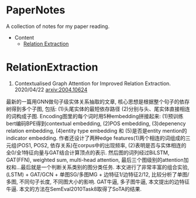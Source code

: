 # PaperNotes

A collection of notes for my paper reading.

* Content
  * [Relation Extraction](#RelationExtraction)



# RelationExtraction

1. Contextualised Graph Attention for Improved Relation Extraction. 2020/04/22 [arxiv:2004.10624](https://arxiv.org/abs/2004.10624)

  最新的一篇用GNN做句子级实体关系抽取的文章, 核心思想是根据整个句子的依存树得到多个子图, 包括: (1)头尾实体的最短依存路径 (2)分别与头、尾实体直接相连的词构成子图. Encoding图里的每个词时用5种embedding拼接起来: (1)预训练bert编码BPE得到contextual embedding, (2)POS embedding, (3)depenency relation embedding, (4)entity type embedding 和 (5)是否是entity mention的indicator embedding. 作者还设计了两种edge features(1)两个相连的词组成的三元组(POS1, POS2, 依存关系)在corpus中的出现频率, (2)表明是否与实体相连的全0/全1特征向量与GAT结合计算顶点的表示. 然后图的词列经过BiLSTM, GAT(FFN), weighted sum, multi-head attention, 最后三个图级别的attention加权和...最后就是一个判断关系类别的图分类任务. 本文进行了非常丰富的组合实验, (LSTM) + GAT/GCN + 单图SG/多图MG + 边特征1/边特征2/12, 比较分析了单图/多图, 不同句子长度, 不同图大小的影响. GAT牛逼, 多子图牛逼, 本文提出的边特征牛逼. 本文的方法在SemEval2010Task8取得了SoTA的结果.


